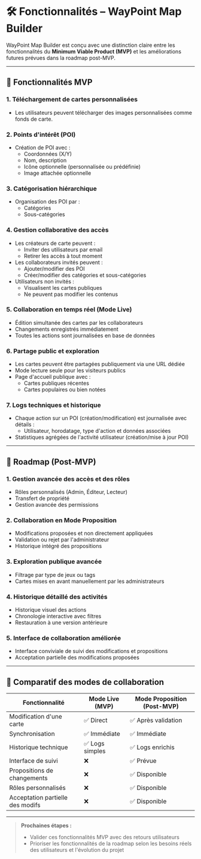 # 🛠 Fonctionnalités – WayPoint Map Builder

WayPoint Map Builder est conçu avec une distinction claire entre les fonctionnalités du **Minimum Viable Product (MVP)** et les améliorations futures prévues dans la roadmap post-MVP.

---

## 🚩 Fonctionnalités MVP

### 1. Téléchargement de cartes personnalisées
- Les utilisateurs peuvent télécharger des images personnalisées comme fonds de carte.

### 2. Points d'intérêt (POI)
- Création de POI avec :
  - Coordonnées (X/Y)
  - Nom, description
  - Icône optionnelle (personnalisée ou prédéfinie)
  - Image attachée optionnelle

### 3. Catégorisation hiérarchique
- Organisation des POI par :
  - Catégories
  - Sous-catégories

### 4. Gestion collaborative des accès
- Les créateurs de carte peuvent :
  - Inviter des utilisateurs par email
  - Retirer les accès à tout moment
- Les collaborateurs invités peuvent :
  - Ajouter/modifier des POI
  - Créer/modifier des catégories et sous-catégories
- Utilisateurs non invités :
  - Visualisent les cartes publiques
  - Ne peuvent pas modifier les contenus

### 5. Collaboration en temps réel (Mode Live)
- Édition simultanée des cartes par les collaborateurs
- Changements enregistrés immédiatement
- Toutes les actions sont journalisées en base de données

### 6. Partage public et exploration
- Les cartes peuvent être partagées publiquement via une URL dédiée
- Mode lecture seule pour les visiteurs publics
- Page d'accueil publique avec :
  - Cartes publiques récentes
  - Cartes populaires ou bien notées

### 7. Logs techniques et historique
- Chaque action sur un POI (création/modification) est journalisée avec détails :
  - Utilisateur, horodatage, type d'action et données associées
- Statistiques agrégées de l'activité utilisateur (création/mise à jour POI)

---

## 🚀 Roadmap (Post-MVP)

### 1. Gestion avancée des accès et des rôles
- Rôles personnalisés (Admin, Éditeur, Lecteur)
- Transfert de propriété
- Gestion avancée des permissions

### 2. Collaboration en Mode Proposition
- Modifications proposées et non directement appliquées
- Validation ou rejet par l'administrateur
- Historique intégré des propositions

### 3. Exploration publique avancée
- Filtrage par type de jeux ou tags
- Cartes mises en avant manuellement par les administrateurs

### 4. Historique détaillé des activités
- Historique visuel des actions
- Chronologie interactive avec filtres
- Restauration à une version antérieure

### 5. Interface de collaboration améliorée
- Interface conviviale de suivi des modifications et propositions
- Acceptation partielle des modifications proposées

---

## 📌 Comparatif des modes de collaboration

| Fonctionnalité                  | Mode Live (MVP) | Mode Proposition (Post-MVP) |
|---------------------------------|-----------------|-----------------------------|
| Modification d'une carte        | ✅ Direct       | ✅ Après validation         |
| Synchronisation                 | ✅ Immédiate    | ✅ Immédiate                |
| Historique technique            | ✅ Logs simples | ✅ Logs enrichis            |
| Interface de suivi              | ❌              | ✅ Prévue                   |
| Propositions de changements     | ❌              | ✅ Disponible               |
| Rôles personnalisés             | ❌              | ✅ Disponible               |
| Acceptation partielle des modifs| ❌              | ✅ Disponible               |

---

> **Prochaines étapes :**
> - Valider ces fonctionnalités MVP avec des retours utilisateurs
> - Prioriser les fonctionnalités de la roadmap selon les besoins réels des utilisateurs et l'évolution du projet
